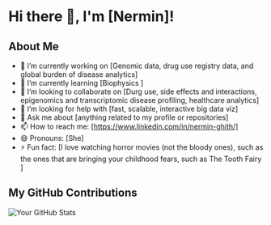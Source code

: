 
# Hi there 👋, I'm [Nermin]!

## About Me
- 🔭 I’m currently working on [Genomic data, drug use registry data, and global burden of disease analytics]
- 🌱 I’m currently learning [Biophysics ]
- 👯 I’m looking to collaborate on [Durg use, side effects and interactions, epigenomics and transcriptomic disease profiling, healthcare analytics]
- 🤔 I’m looking for help with [fast, scalable, interactive big data viz]
- 💬 Ask me about [anything related to my profile or repositories]
- 📫 How to reach me: [https://www.linkedin.com/in/nermin-ghith/]
- 😄 Pronouns: [She]
- ⚡ Fun fact: [I love watching horror movies (not the bloody ones), such as the ones that are bringing your childhood fears, such as The Tooth Fairy ]

## My GitHub Contributions
![Your GitHub Stats](https://github-readme-stats.vercel.app/api?username=Nermin-Ghith&show_icons=true)

